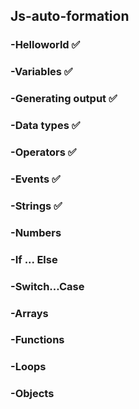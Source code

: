 ## Js-auto-formation

### -Helloworld :white_check_mark:
### -Variables  :white_check_mark:
### -Generating output  :white_check_mark:
### -Data types   :white_check_mark:
### -Operators :white_check_mark:
### -Events :white_check_mark:
### -Strings :white_check_mark:
### -Numbers 
### -If ... Else
### -Switch…Case
### -Arrays
### -Functions
### -Loops
### -Objects
